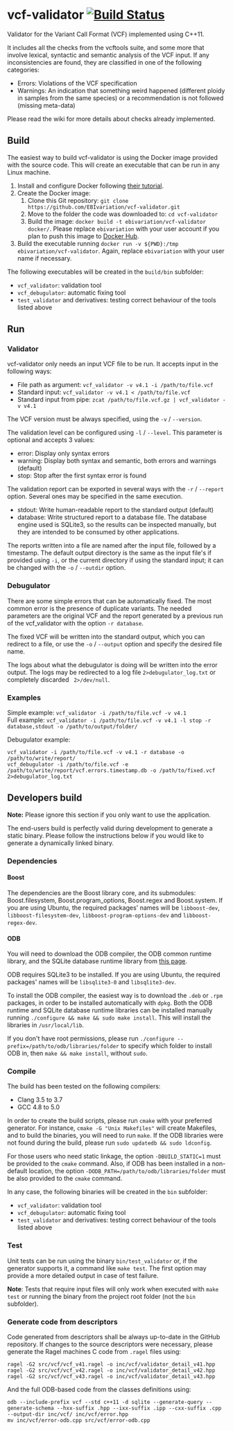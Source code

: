 # vcf-validator [![Build Status](https://travis-ci.org/EBIvariation/vcf-validator.svg?branch=develop)](https://travis-ci.org/EBIvariation/vcf-validator)

Validator for the Variant Call Format (VCF) implemented using C++11.

It includes all the checks from the vcftools suite, and some more that involve lexical, syntactic and semantic analysis of the VCF input. If any inconsistencies are found, they are classified in one of the following categories:

* Errors: Violations of the VCF specification
* Warnings: An indication that something weird happened (different ploidy in samples from the same species) or a recommendation is not followed (missing meta-data)

Please read the wiki for more details about checks already implemented.

## Build

The easiest way to build vcf-validator is using the Docker image provided with the source code. This will create an executable that can be run in any Linux machine.

1. Install and configure Docker following [their tutorial](https://docs.docker.com/engine/getstarted/).
2. Create the Docker image:
    1. Clone this Git repository: `git clone https://github.com/EBIvariation/vcf-validator.git`
    2. Move to the folder the code was downloaded to: `cd vcf-validator`
    3. Build the image: `docker build -t ebivariation/vcf-validator docker/`. Please replace `ebivariation` with your user account if you plan to push this image to [Docker Hub](https://hub.docker.com).
3. Build the executable running `docker run -v ${PWD}:/tmp ebivariation/vcf-validator`. Again, replace `ebivariation` with your user name if necessary.

The following executables will be created in the `build/bin` subfolder:

* `vcf_validator`: validation tool
* `vcf_debugulator`: automatic fixing tool
* `test_validator` and derivatives: testing correct behaviour of the tools listed above

## Run

### Validator

vcf-validator only needs an input VCF file to be run. It accepts input in the following ways:

* File path as argument: `vcf_validator -v v4.1 -i /path/to/file.vcf`
* Standard input: `vcf_validator -v v4.1 < /path/to/file.vcf`
* Standard input from pipe: `zcat /path/to/file.vcf.gz | vcf_validator -v v4.1`

The VCF version must be always specified, using the `-v` / `--version`. 

The validation level can be configured using `-l` / `--level`. This parameter is optional and accepts 3 values:

* error: Display only syntax errors
* warning: Display both syntax and semantic, both errors and warnings (default)
* stop: Stop after the first syntax error is found

The validation report can be exported in several ways with the `-r` / `--report` option. Several ones may be specified in the same execution.

* stdout: Write human-readable report to the standard output (default)
* database: Write structured report to a database file. The database engine used is SQLite3, so the results can be inspected manually, but they are intended to be consumed by other applications.

The reports written into a file are named after the input file, followed by a timestamp. The default output directory is the same as the input file's if provided using `-i`, or the current directory if using the standard input; it can be changed with the `-o` / `--outdir` option.

### Debugulator

There are some simple errors that can be automatically fixed. The most common error is the presence of duplicate variants. The needed parameters are the original VCF and the report generated by a previous run of the vcf_validator with the option `-r database`.
 
The fixed VCF will be written into the standard output, which you can redirect to a file, or use the `-o` / `--output` option and specify the desired file name.

The logs about what the debugulator is doing will be written into the error output. The logs may be redirected to a log file `2>debugulator_log.txt` or completely discarded ` 2>/dev/null`.

### Examples

Simple example: `vcf_validator -i /path/to/file.vcf -v v4.1`  
Full example: `vcf_validator -i /path/to/file.vcf -v v4.1 -l stop -r database,stdout -o /path/to/output/folder/`

Debugulator example:
```
vcf_validator -i /path/to/file.vcf -v v4.1 -r database -o /path/to/write/report/
vcf_debugulator -i /path/to/file.vcf -e /path/to/write/report/vcf.errors.timestamp.db -o /path/to/fixed.vcf 2>debugulator_log.txt
```

## Developers build

**Note:** Please ignore this section if you only want to use the application.

The end-users build is perfectly valid during development to generate a static binary. Please follow the instructions below if you would like to generate a dynamically linked binary.

### Dependencies

#### Boost

The dependencies are the Boost library core, and its submodules: Boost.filesystem, Boost.program_options, Boost.regex and Boost.system.
If you are using Ubuntu, the required packages' names will be `libboost-dev`, `libboost-filesystem-dev`, `libboost-program-options-dev` and `libboost-regex-dev`.

#### ODB

You will need to download the ODB compiler, the ODB common runtime library, and the SQLite database runtime library from [this page](http://codesynthesis.com/products/odb/download.xhtml).

ODB requires SQLite3 to be installed. If you are using Ubuntu, the required packages' names will be `libsqlite3-0` and `libsqlite3-dev`.

To install the ODB compiler, the easiest way is to download the `.deb` or `.rpm` packages, in order to be installed automatically with `dpkg`. Both the ODB runtime and SQLite database runtime libraries can be installed manually running `./configure && make && sudo make install`. This will install the libraries in `/usr/local/lib`.

If you don't have root permissions, please run `./configure --prefix=/path/to/odb/libraries/folder` to specify which folder to install ODB in, then `make && make install`, without `sudo`.

### Compile

The build has been tested on the following compilers:
* Clang 3.5 to 3.7
* GCC 4.8 to 5.0

In order to create the build scripts, please run `cmake` with your preferred generator. For instance, `cmake -G "Unix Makefiles"` will create Makefiles, and to build the binaries, you will need to run `make`. If the ODB libraries were not found during the build, please run `sudo updatedb && sudo ldconfig`.

For those users who need static linkage, the option `-DBUILD_STATIC=1` must be provided to the `cmake` command. Also, if ODB has been installed in a non-default location, the option `-DODB_PATH=/path/to/odb/libraries/folder` must be also provided to the `cmake` command.

In any case, the following binaries will be created in the `bin` subfolder:

* `vcf_validator`: validation tool
* `vcf_debugulator`: automatic fixing tool
* `test_validator` and derivatives: testing correct behaviour of the tools listed above

### Test

Unit tests can be run using the binary `bin/test_validator` or, if the generator supports it, a command like `make test`. The first option may provide a more detailed output in case of test failure.

**Note**: Tests that require input files will only work when executed with `make test` or running the binary from the project root folder (not the `bin` subfolder).

### Generate code from descriptors

Code generated from descriptors shall be always up-to-date in the GitHub repository. If changes to the source descriptors were necessary, please generate the Ragel machines C code from `.ragel` files using:

```
ragel -G2 src/vcf/vcf_v41.ragel -o inc/vcf/validator_detail_v41.hpp
ragel -G2 src/vcf/vcf_v42.ragel -o inc/vcf/validator_detail_v42.hpp
ragel -G2 src/vcf/vcf_v43.ragel -o inc/vcf/validator_detail_v43.hpp
```

And the full ODB-based code from the classes definitions using:

```
odb --include-prefix vcf --std c++11 -d sqlite --generate-query --generate-schema --hxx-suffix .hpp --ixx-suffix .ipp --cxx-suffix .cpp --output-dir inc/vcf/ inc/vcf/error.hpp
mv inc/vcf/error-odb.cpp src/vcf/error-odb.cpp
```
